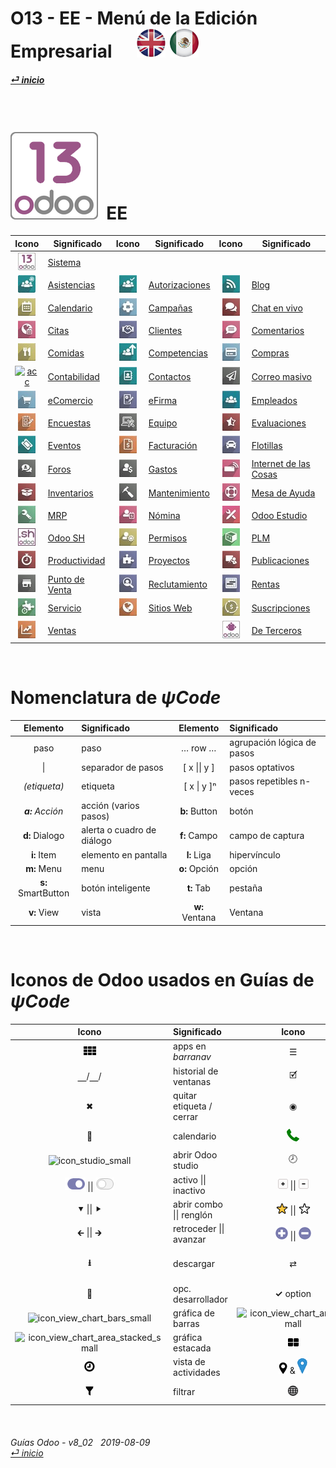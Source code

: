 # O13 - EE - Menú de la Edición Empresarial &nbsp;&nbsp;&nbsp;&nbsp; [ ![en-uk](/doc/img/flg/en-uk-flg-btn-sml.png)](/en-uk/o13/ee/en-uk-o13-ee-guides-menu.md) [ ![es-mx](/doc/img/flg/es-mx-flg-btn-sml.png)](/es-mx/o13/ee/es-mx-o13-ee-guides-menu.md)
#### [_&#x23CE; inicio_](/es-mx/es-mx-guides-menu.md "Regresar al menú de Inicio")    
  
<br>

# [![o13](/doc/img/odoo13.png)](/es-mx/o13/ee/o13/es-mx-o13-ee-o13-system-wide-guides.md) &nbsp;EE
| Icono | Significado | Icono | Significado | Icono | Significado |
| :---: | --- | :---: | --- | :---: | --- |
| [![o13](/doc/img/odoo13.jpg)](/es-mx/o13/ee/o13/es-mx-o13-ee-o13-system-wide-guides.md)                        | [Sistema](/es-mx/o13/ee/o13/es-mx-o13-ee-o13-system-wide-guides.md)                           | | | | |
| [![psc](/doc/img/hr_presence.jpg)](/es-mx/o13/ee/psc/es-mx-o13-ee-psc-presence-guides.md)                      | [Asistencias](/es-mx/o13/ee/psc/es-mx-o13-ee-psc-presence-guides.md)                          | [![apv](/doc/img/approval.jpg)](/es-mx/o13/ee/apv/es-mx-o13-ee-apv-approvals-guides.md)                        | [Autorizaciones](/es-mx/o13/ee/apv/es-mx-o13-ee-apv-approvals-guides.md)                      | [![blg](/doc/img/website_blog.jpg)](/es-mx/o13/ee/blg/es-mx-o13-ee-blg-blog-guides.md)                         | [Blog](/es-mx/o13/ee/blg/es-mx-o13-ee-blg-blog-guides.md)                                     |
| [![cal](/doc/img/calendar.jpg)](/es-mx/o13/ee/cal/es-mx-o13-ee-cal-calendar-guides.md)                         | [Calendario](/es-mx/o13/ee/cal/es-mx-o13-ee-cal-calendar-guides.md)                           | [![mka](/doc/img/marketing_automation.jpg)](/es-mx/o13/ee/mka/es-mx-o13-ee-mka-marketing-automation-guides.md) | [Campañas](/es-mx/o13/ee/mka/es-mx-o13-ee-mka-marketing-automation-guides.md)                 | [![lvc](/doc/img/im_livechat.jpg)](/es-mx/o13/ee/lch/es-mx-o13-ee-lch-live_chat-guides.md)                     | [Chat en vivo](/es-mx/o13/ee/lch/es-mx-o13-ee-lch-live_chat-guides.md)                        |
| [![apt](/doc/img/appointments.jpg)](/es-mx/o13/ee/apt/es-mx-o13-ee-apt-appointments-guides.md)                 | [Citas](/es-mx/o13/ee/apt/es-mx-o13-ee-apt-appointments-guides.md)                            | [![crm](/doc/img/crm.jpg)](/es-mx/o13/ee/crm/es-mx-o13-ee-crm-crm-guides.md)                                   | [Clientes](/es-mx/o13/ee/crm/es-mx-o13-ee-crm-crm-guides.md)                                  | [![dsc](/doc/img/discuss.jpg)](/es-mx/o13/ee/dsc/es-mx-o13-ee-dsc-discuss-guides.md)                           | [Comentarios](/es-mx/o13/ee/dsc/es-mx-o13-ee-dsc-discuss-guides.md)                           |
| [![lun](/doc/img/lunch.jpg)](/es-mx/o13/ee/lun/es-mx-o13-ee-lun-lunch-guides.md)                               | [Comidas](/es-mx/o13/ee/lun/es-mx-o13-ee-lun-lunch-guides.md)                                 | [![skm](/doc/img/hr_skills.jpg)](/es-mx/o13/ee/skm/es-mx-o13-ee-skm-skills-guides.md)                          | [Competencias](/es-mx/o13/ee/skm/es-mx-o13-ee-skm-skills-guides.md)                           | [![pch](/doc/img/purchase.jpg)](/es-mx/o13/ee/pch/es-mx-o13-ee-pch-purchasing-guides.md)                       | [Compras](/es-mx/o13/ee/pch/es-mx-o13-ee-pch-purchasing-guides.md)                            |
| [![acc](/doc/img/acc.png)](/es-mx/o13/ee/acc/es-mx-o13-ee-acc-accounting-guides.md)             | [Contabilidad](/es-mx/o13/ee/acc/es-mx-o13-ee-acc-accounting-guides.md)                       | [![ctc](/doc/img/contacts.jpg)](/es-mx/o13/ee/ctc/es-mx-o13-ee-ctc-contacts-guides.md)                         | [Contactos](/es-mx/o13/ee/ctc/es-mx-o13-ee-ctc-contacts-guides.md)                            | [![msm](/doc/img/mass_mailing.jpg)](/es-mx/o13/ee/msm/es-mx-o13-ee-msm-mass-marketing-guides.md)               | [Correo masivo](/es-mx/o13/ee/msm/es-mx-o13-ee-msm-mass-marketing-guides.md)                  |
| [![eco](/doc/img/website_sale.jpg)](/es-mx/o13/ee/eco/es-mx-o13-ee-eco-ecommerce-guides.md)                    | [eComercio](/es-mx/o13/ee/eco/es-mx-o13-ee-eco-ecommerce-guides.md)                           | [![esg](/doc/img/website_sign.jpg)](/es-mx/o13/ee/esg/es-mx-o13-ee-esg-esignature-guides.md)                   | [eFirma](/es-mx/o13/ee/esg/es-mx-o13-ee-esg-esignature-guides.md)                             | [![emp](/doc/img/hr_employees.jpg)](/es-mx/o13/ee/emp/es-mx-o13-ee-emp-employees-guides.md)                    | [Empleados](/es-mx/o13/ee/emp/es-mx-o13-ee-emp-employees-guides.md)                           |
| [![svy](/doc/img/survey.jpg)](/es-mx/o13/ee/svy/es-mx-o13-ee-svy-survey-guides.md)                             | [Encuestas](/es-mx/o13/ee/svy/es-mx-o13-ee-svy-survey-guides.md)                              | [![equ](/doc/img/equipment.jpg)](/es-mx/o13/ee/equ/es-mx-o13-ee-equ-equipment-guides.md)                       | [Equipo](/es-mx/o13/ee/equ/es-mx-o13-ee-equ-equipment-guides.md)                              | [![apr](/doc/img/hr_appraisal.jpg)](/es-mx/o13/ee/apr/es-mx-o13-ee-apr-appraisal-guides.md)                    | [Evaluaciones](/es-mx/o13/ee/apr/es-mx-o13-ee-apr-appraisal-guides.md)                        |
| [![eve](/doc/img/event.jpg)](/es-mx/o13/ee/eve/es-mx-o13-ee-eve-events-guides.md)                              | [Eventos](/es-mx/o13/ee/eve/es-mx-o13-ee-eve-events-guides.md)                                | [![ivc](/doc/img/account_invoicing.jpg)](/es-mx/o13/ee/ivc/es-mx-o13-ee-ivc-invoicing-guides.md)               | [Facturación](/es-mx/o13/ee/ivc/es-mx-o13-ee-ivc-invoicing-guides.md)                         | [![flt](/doc/img/fleet.jpg)](/es-mx/o13/ee/flt/es-mx-o13-ee-flt-fleet-guides.md)                               | [Flotillas](/es-mx/o13/ee/flt/es-mx-o13-ee-flt-fleet-guides.md)                               |
| [![for](/doc/img/website_forum.jpg)](/es-mx/o13/ee/for/es-mx-o13-ee-for-forum-guides.md)                       | [Foros](/es-mx/o13/ee/for/es-mx-o13-ee-for-forum-guides.md)                                   | [![exp](/doc/img/hr_expense.jpg)](/es-mx/o13/ee/exp/es-mx-o13-ee-exp-expenses-guides.md)                       | [Gastos](/es-mx/o13/ee/exp/es-mx-o13-ee-exp-expenses-guides.md)                               | [![iot](/doc/img/iot.jpg)](/es-mx/o13/ee/iot/es-mx-o13-ee-iot-internet_of_things-guides.md)                    | [Internet de las Cosas](/es-mx/o13/ee/iot/es-mx-o13-ee-iot-internet_of_things-guides.md)      |
| [![inv](/doc/img/stock.jpg)](/es-mx/o13/ee/inv/es-mx-o13-ee-inv-inventory-guides.md)                           | [Inventarios](/es-mx/o13/ee/inv/es-mx-o13-ee-inv-inventory-guides.md)                         | [![mnt](/doc/img/maintenance.jpg)](/es-mx/o13/ee/mnt/es-mx-o13-ee-mnt-maintenance-guides.md)                   | [Mantenimiento](/es-mx/o13/ee/mnt/es-mx-o13-ee-mnt-maintenance-guides.md)                     | [![hdk](/doc/img/helpdesk.jpg)](/es-mx/o13/ee/hdk/es-mx-o13-ee-hdk-helpdesk-guides.md)                         | [Mesa de Ayuda](/es-mx/o13/ee/hdk/es-mx-o13-ee-hdk-helpdesk-guides.md)                        |
| [![mrp](/doc/img/mrp.jpg)](/es-mx/o13/ee/mrp/es-mx-o13-ee-mrp-mrp-guides.md)                                   | [MRP](/es-mx/o13/ee/mrp/es-mx-o13-ee-mrp-mrp-guides.md)                                       | [![pyr](/doc/img/hr_payroll.jpg)](/es-mx/o13/ee/pyr/es-mx-o13-ee-pyr-payroll-guides.md)                        | [Nómina](/es-mx/o13/ee/pyr/es-mx-o13-ee-pyr-payroll-guides.md)                                | [![stu](/doc/img/web_studio.jpg)](/es-mx/o13/ee/stu/es-mx-o13-ee-stu-studio-guides.md)                         | [Odoo Estudio](/es-mx/o13/ee/stu/es-mx-o13-ee-stu-studio-guides.md)                           |
| [![osh](/doc/img/odoosh.jpg)](/es-mx/o13/ee/osh/es-mx-o13-ee-osh-odoo-sh-guides.md)                            | [Odoo SH](/es-mx/o13/ee/osh/es-mx-o13-ee-osh-odoo-sh-guides.md)                               | [![tof](/doc/img/timeoff.jpg)](/es-mx/o13/ee/tof/es-mx-o13-ee-tof-timeoff-guides.md)                           | [Permisos](/es-mx/o13/ee/tof/es-mx-o13-ee-tof-timeoff-guides.md)                              | [![plm](/doc/img/plm.jpg)](/es-mx/o13/ee/plm/es-mx-o13-ee-plm-plm-guides.md)                                   | [PLM](/es-mx/o13/ee/plm/es-mx-o13-ee-plm-plm-guides.md)                                       |
| [![tsh](/doc/img/hr_timesheet.jpg)](/es-mx/o13/ee/tsh/es-mx-o13-ee-tsh-timesheet-guides.md)                    | [Productividad](/es-mx/o13/ee/tsh/es-mx-o13-ee-tsh-timesheet-guides.md)                       | [![prj](/doc/img/project.jpg)](/es-mx/o13/ee/prj/es-mx-o13-ee-prj-projects-guides.md)                          | [Proyectos](/es-mx/o13/ee/prj/es-mx-o13-ee-prj-projects-guides.md)                            | [![sli](/doc/img/website_slides.jpg)](/es-mx/o13/ee/sli/es-mx-o13-ee-sli-slides-guides.md)                     | [Publicaciones](/es-mx/o13/ee/sli/es-mx-o13-ee-sli-slides-guides.md)                          |
| [![pos](/doc/img/point_of_sale.jpg)](/es-mx/o13/ee/pos/es-mx-o13-ee-pos-point-of-sale-guides.md)               | [Punto de Venta](/es-mx/o13/ee/pos/es-mx-o13-ee-pos-point-of-sale-guides.md)                  | [![rcr](/doc/img/hr_recruitment.jpg)](/es-mx/o13/ee/rcr/es-mx-o13-ee-rcr-recruitment-guides.md)                | [Reclutamiento](/es-mx/o13/ee/rcr/es-mx-o13-ee-rcr-recruitment-guides.md)                     | [![rnt](/doc/img/rentals.jpg)](/es-mx/o13/ee/rnt/es-mx-o13-ee-rnt-rental-guides.md)                            | [Rentas](/es-mx/o13/ee/rnt/es-mx-o13-ee-rnt-rental-guides.md)                                 |
| [![fsv](/doc/img/field_service.jpg)](/es-mx/o13/ee/fsv/es-mx-o13-ee-fsv-field-service-guides.md)               | [Servicio](/es-mx/o13/ee/fsv/es-mx-o13-ee-fsv-field-service-guides.md)                        | [![web](/doc/img/website.jpg)](/es-mx/o13/ee/web/es-mx-o13-ee-web-websites-builder-guides.md)                  | [Sitios Web](/es-mx/o13/ee/web/es-mx-o13-ee-web-websites-builder-guides.md)                   | [![sub](/doc/img/sale_subscription.jpg)](/es-mx/o13/ee/sub/es-mx-o13-ee-sub-subscriptions-guides.md)           | [Suscripciones](/es-mx/o13/ee/sub/es-mx-o13-ee-sub-subscriptions-guides.md)                   |
| [![sls](/doc/img/sale.jpg)](/es-mx/o13/ee/sls/es-mx-o13-ee-sls-sales-guides.md)                                | [Ventas](/es-mx/o13/ee/sls/es-mx-o13-ee-sls-sales-guides.md)                                  |                                                                                                                |                                                                                               | [![3rd](/doc/img/third_parties.jpg)](/es-mx/o13/ee/3rd/es-mx-o13-ee-3rd-third-parties-guides.md)               | [De Terceros](/es-mx/o13/ee/3rd/es-mx-o13-ee-3rd-third-parties-guides.md)                     |

<br>

# Nomenclatura de _&#x03C8;Code_
[***Sync***]: # (es-mx-o13-ce-guides-menu)  
[***Sync***]: # (es-mx-o13-ee-guides-menu)  

| Elemento | Significado | Elemento | Significado | 
| :---: | :--- | :---: | :--- |
| paso | paso | &#x2026; row &#x2026; | agrupación lógica de pasos |
| \| | separador de pasos | \[ x \|\| y ] | pasos optativos |
| _(etiqueta)_ | etiqueta | &nbsp;\[ x \| y \]&#x207F; | pasos repetibles n-veces |
| _**a:** Acción_ | acción (varios pasos) | **b:** Button | botón |
| **d:** Dialogo | alerta o cuadro de diálogo | **f:** Campo | campo de captura |
| **i:** Item | elemento en pantalla | **l:** Liga | hipervínculo |
| **m:** Menu | menu | **o:** Opción | opción |
| **s:** SmartButton | botón inteligente | **t:** Tab | pestaña |
| **v:** View | vista | **w:** Ventana | Ventana |

<br>

# Iconos de Odoo usados en Guías de _&#x03C8;Code_
[***Sync***]: # (es-mx-o13-ce-guides-menu)  
[***Sync***]: # (es-mx-o13-ee-guides-menu)  

| Icono | Significado | Icono | Significado | Icono | Significado |
| :---: | :--- | :---: | :--- | :---: | :--- |
| ![apps](/doc/img/apps.png) | apps en _barranav_ | &#x2630; | menú de la app | &#x2807; | menú de la lista |
| &#x23BD;/&#x23BD;/ | historial de ventanas | &#x1F5F9; | opción marcada | &#x2610; | opción desmarcada |
| &#x2716; | quitar etiqueta / cerrar | &#x25C9; | encendido | &#x2B58; | apagado |
| &#x1F4C5; | calendario |![phone_receiver](/doc/img/phone_receiver.png) | confirmar | &#x1F50D; | búsqueda avanzada |
| ![icon_studio_small](/doc/img/appn_studio_small.png) | abrir Odoo studio | &#x1F557; | actividades | &#x1F5ED; | conversaciones |
| ![active](/doc/img/active.png) \|\| ![inactive](/doc/img/inactive.png) | activo \|\| inactivo | ![button_squared_add](/doc/img/button_squared_add.png) \|\| ![button_squared_sub](/doc/img/button_squared_sub.png) | zoom **+** \|\| **-** | ![warning](/doc/img/warning.png) \|\| &#x26A0; | alerta \|\| precaución |
| &#x2BC6; \|\| &#x2BC8; | abrir combo \|\| renglón | ![star](/doc/img/star.png) \|\| ![unstar](/doc/img/unstar.png) | prioridad **+** \|\| **-** | ![presence_yes](/doc/img/presence_yes.png) \|\| ![presence_no](/doc/img/presence_no.png) | presente \|\| ausente |
| &#x1F870; \|\| &#x1F872; | retroceder \|\| avanzar | ![add](/doc/img/button_add.png) \|\| ![sub](/doc/img/button_sub.png) | agregar \|\| eliminar | ![trashcan](/doc/img/trashcan.png) \|\| ![cancel](/doc/img/cancel.png) | cancelar |
| **&#x2B73;** | descargar | &#x21C4; | t.din.: cambiar ejes | &#x2725; | reordenar \|\| expandir |
| &#x1F41E; | opc. desarrollador |  **&#x2713;** option | opción activa | ![edit](/doc/img/edit.png) | editar |
| ![icon_view_chart_bars_small](/doc/img/appn_view_chart_bars_small.png) | gráfica de barras | ![icon_view_chart_area_small](/doc/img/appn_view_chart_area_small.png) | gráfica de áreas | ![icon_view_chart_pie_small](/doc/img/appn_view_chart_pie_small.png) | gráfica de pie |
| ![icon_view_chart_area_stacked_small](/doc/img/appn_view_chart_area_stacked_small.png) | gráfica estacada | ![view_kanban](/doc/img/view_kanban.png) | vista kanban | ![view_list](/doc/img/view_list.png) | vista de lista |
| ![view_activity](/doc/img/view_activity.png) | vista de actividades | ![view_map](/doc/img/view_map.png) & ![map_location](/doc/img/map_location.png)| mapa y ubicación |  ![show_catalog](/doc/img/show_catalog.png) | mostrar catálogo |
| ![filter](/doc/img/filter.png) | filtrar | ![internet_small](/doc/img/internet_small.png) | navegar internet | ![quick_connect](/doc/img/quick_connect.png) | quick-connect github  |

<br>

###### Guías Odoo - v8_02 &nbsp; 2019-08-09<br>[_&#x23CE; inicio_](/es-mx/es-mx-guides-menu.md)  
